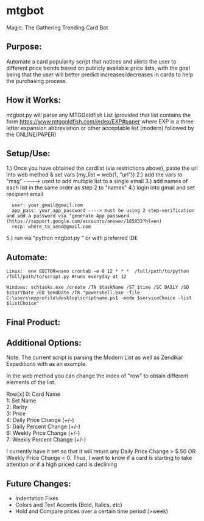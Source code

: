 # mtgbot
Magic: The Gathering Trending Card Bot

## Purpose:
   
   Automate a card popularity script that notices and alerts the user to different price trends based on publicly available price lists, with the goal being that the user will better predict increases/decreases in cards to help the purchasing process.
   
## How it Works:

   mtgbot.py will parse any MTGGoldfish List 
   (provided that list contains the form https://www.mtggoldfish.com/index/EXP#paper where EXP is a three letter expansion abbreviation or other acceptable list (modern) followed by the ONLINE/PAPER)

## Setup/Use:

  1.) Once you have obtained the cardlist (via restrictions above), paste the url into web method & set vars (my_list = web(1, "url"))
  2.) add the vars to "msg" ----> used to add multiple list to a single email
  3.) add names of each list in the same order as step 2 to "names"
  4.) login into gmail and set recipient email
  
      user: your_gmail@gmail.com
      app_pass: your_app_password ----> must be using 2 step-verification and add a password via "generate App password (https://support.google.com/accounts/answer/185833?hl=en)
      recp: where_to_send@gmail.com
      
  5.) run via "python mtgbot.py " or with preferred IDE
  
 ## Automate:
 
    Linux:  env EDITOR=nano crontab -e 0 12 * * *  /full/path/to/python /full/path/to/script.py #runs everyday at 12
    
    Windows: schtasks.exe /create /TN $taskName /ST $time /SC DAILY /SD $startDate /ED $endDate /TR "powershell.exe -file C:\users\myprofile\desktop\scriptname.ps1 -mode $serviceChoice -list $listChoice"
    
 ## Final Product:
 
   [logo]: https://github.com/VanZandtr/mtgbot/mtgbot_image.PNG


 ## Additional Options:

  Note: The current script is parsing the Modern List as well as Zendikar Expeditions with as an example.
   
  In the web method you can change the index of "row" to obtain different elements of the list.
  
  Row[x]
  0: Card Name  
  1: Set Name  
  2: Rarity  
  3: Price  
  4: Daily Price Change (+/-)  
  5: Daily Percent Change (+/-)  
  6: Weekly Price Change (+/-)  
  7: Weekly Percent Change (+/-)  
  
  I currently have it set so that it will return any Daily Price Change > $.50 OR Weekly Price Change < 0.
  Thus, I want to know if a card is starting to take attention or if a high priced card is declining

## Future Changes:

   * Indentation Fixes
   * Colors and Text Accents (Bold, Italics, etc)
   * Hold and Compare prices over a certain time period (>week)
